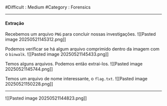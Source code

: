 #Difficult : Medium #Category : Forensics
***
#### Extração
Recebemos um arquivo `PNG` para concluir nossas investigações.
![[Pasted image 20250521145312.png]]

Podemos verificar se há algum arquivo comprimido dentro da imagem com o `binwalk`.
![[Pasted image 20250521145433.png]]

Temos alguns arquivos. Podemos então extrai-los.
![[Pasted image 20250521145744.png]]

Temos um arquivo de nome interessante, o `flag.txt`.
![[Pasted image 20250521150228.png]]
***
![[Pasted image 20250521144823.png]]
